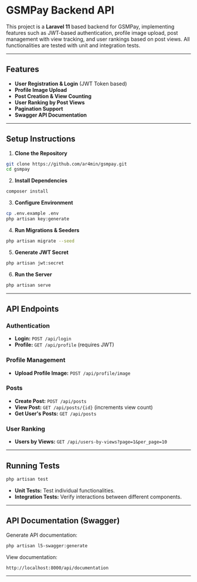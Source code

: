 
# GSMPay Backend API

This project is a **Laravel 11** based backend for GSMPay, implementing features such as JWT-based authentication, profile image upload, post management with view tracking, and user rankings based on post views. All functionalities are tested with unit and integration tests.

---

## Features

- **User Registration & Login** (JWT Token based)
- **Profile Image Upload**
- **Post Creation & View Counting**
- **User Ranking by Post Views**
- **Pagination Support**
- **Swagger API Documentation**

---

## Setup Instructions

1. **Clone the Repository**

```bash
git clone https://github.com/ar4min/gsmpay.git
cd gsmpay
```

2. **Install Dependencies**

```bash
composer install
```

3. **Configure Environment**

```bash
cp .env.example .env
php artisan key:generate
```

4. **Run Migrations & Seeders**

```bash
php artisan migrate --seed
```

5. **Generate JWT Secret**

```bash
php artisan jwt:secret
```

6. **Run the Server**

```bash
php artisan serve
```

---

## API Endpoints

### **Authentication**

- **Login:** `POST /api/login`
- **Profile:** `GET /api/profile` (requires JWT)

### **Profile Management**

- **Upload Profile Image:** `POST /api/profile/image`

### **Posts**

- **Create Post:** `POST /api/posts`
- **View Post:** `GET /api/posts/{id}` (increments view count)
- **Get User's Posts:** `GET /api/posts`

### **User Ranking**

- **Users by Views:** `GET /api/users-by-views?page=1&per_page=10`

---

## Running Tests

```bash
php artisan test
```

- **Unit Tests:** Test individual functionalities.
- **Integration Tests:** Verify interactions between different components.

---

## API Documentation (Swagger)

Generate API documentation:

```bash
php artisan l5-swagger:generate
```

View documentation:

```
http://localhost:8000/api/documentation
```

---

